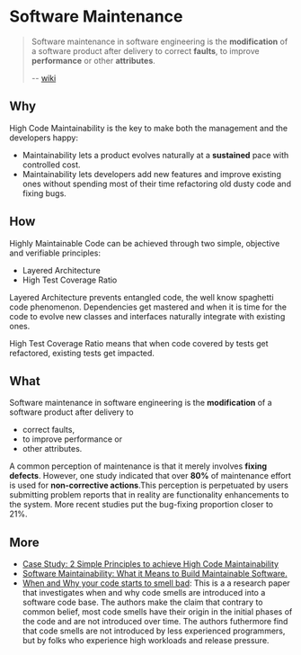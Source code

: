 # Software Maintenance

> Software maintenance in software engineering is the **modification** of a software product after delivery to correct **faults**, to improve **performance** or other **attributes**. 
> 
> -- [wiki](https://www.wikiwand.com/en/Software_maintenance)

## Why 

High Code Maintainability is the key to make both the management and the developers happy:

* Maintainability lets a product evolves naturally at a **sustained** pace with controlled cost.
* Maintainability lets developers add new features and improve existing ones without spending most of their time refactoring old dusty code and fixing bugs.

## How

Highly Maintainable Code can be achieved through two simple, objective and verifiable principles: 

* Layered Architecture 
* High Test Coverage Ratio

Layered Architecture prevents entangled code, the well know spaghetti code phenomenon. Dependencies get mastered and when it is time for the code to evolve new classes and interfaces naturally integrate with existing ones.

High Test Coverage Ratio means that when code covered by tests get refactored, existing tests get impacted.

## What

Software maintenance in software engineering is the **modification** of a software product after delivery to 

* correct faults, 
* to improve performance or 
* other attributes.

A common perception of maintenance is that it merely involves **fixing defects**. However, one study indicated that over **80%** of maintenance effort is used for **non-corrective actions**.This perception is perpetuated by users submitting problem reports that in reality are functionality enhancements to the system. More recent studies put the bug-fixing proportion closer to 21%.


## More 

* [Case Study: 2 Simple Principles to achieve High Code Maintainability](https://blog.ndepend.com/case-study-2-simple-principles-to-achieve-high-code-maintainability/)
* [Software Maintainability: What it Means to Build Maintainable Software.](https://www.sealights.io/software-quality/software-maintainability-what-it-means-to-build-maintainable-software/)
* [When and Why your code starts to smell bad](https://fpalomba.github.io/pdf/Conferencs/C4.pdf): This is a a research paper that investigates when and why code smells are introduced into a software code base. The authors make the claim that contrary to common belief, most code smells have their origin in the initial phases of the code and are not introduced over time. The authors futhermore find that code smells are not introduced by less experienced programmers, but by folks who experience high workloads and release pressure.
 